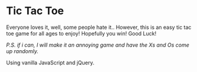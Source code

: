 # Tic Tac Toe

<p>Everyone loves it, well, some people hate it.. However, this is an easy tic tac toe game for all ages to enjoy! Hopefully you win! Good Luck!</p> 
<em>P.S. if i can, I will make it an annoying game and have the Xs and Os come up randomly.</em>

<p>Using vanilla JavaScript and jQuery.</p>